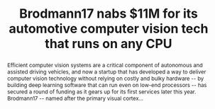 ---
category: news
title: Brodmann17 nabs $11M for its automotive computer vision tech that runs on any CPU
abstract: Efficient computer vision systems are a critical component of autonomous and assisted driving vehicles, and now a startup that has developed a way to deliver computer vision technology without relying on costly and bulky hardware -- by building deep learning software that can run even on low-end processors -- has secured a round of funding as it gears up for its first services later this year. Brodmann17 -- named after the primary visual cortex...
publishedDateTime: 2019-03-06T10:13:23Z
sourceUrl: https://www.msn.com/en-us/news/technology/brodmann17-nabs-11m-for-its-automotive-computer-vision-tech-that-runs-on-any-cpu/ar-BBUr5Hj?
type: article

provider:
  name: TechCrunch
  id: V_AA2eaS_global

images: 
    -url: https://img-s-msn-com.akamaized.net/tenant/amp/entityid/BBUqM7Y.img
    width: 680
    height: 565
    quality: 100
    title: Brodmann17 nabs $11M for its automotive computer vision tech that runs on any CPU
    attribution: 
    focalRegion:
      x1: 0
      x2: 0
      y1: 0
      y2: 0

---